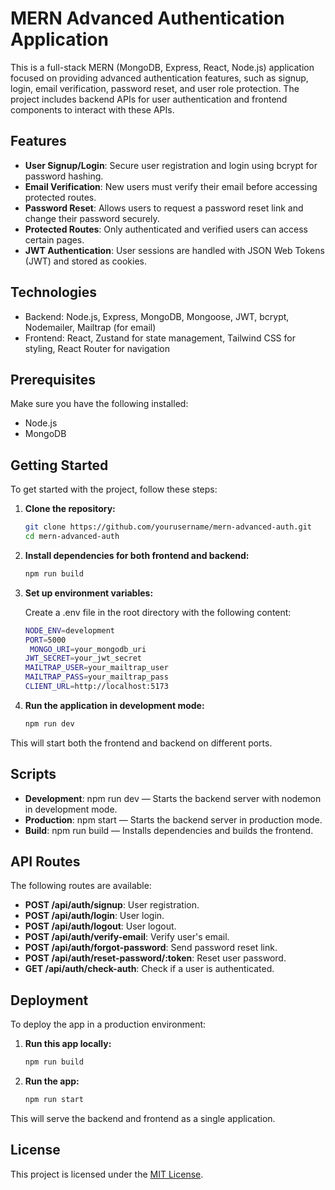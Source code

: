 # MERN Advanced Authentication Application

This is a full-stack MERN (MongoDB, Express, React, Node.js) application focused on providing advanced authentication features, such as signup, login, email verification, password reset, and user role protection. The project includes backend APIs for user authentication and frontend components to interact with these APIs.

## Features

- **User Signup/Login**: Secure user registration and login using bcrypt for password hashing.
- **Email Verification**: New users must verify their email before accessing protected routes.
- **Password Reset**: Allows users to request a password reset link and change their password securely.
- **Protected Routes**: Only authenticated and verified users can access certain pages.
- **JWT Authentication**: User sessions are handled with JSON Web Tokens (JWT) and stored as cookies.

## Technologies

- Backend: Node.js, Express, MongoDB, Mongoose, JWT, bcrypt, Nodemailer, Mailtrap (for email)
- Frontend: React, Zustand for state management, Tailwind CSS for styling, React Router for navigation

## Prerequisites

Make sure you have the following installed:

- Node.js
- MongoDB

## Getting Started

To get started with the project, follow these steps:

1. **Clone the repository:**

   ```bash
   git clone https://github.com/yourusername/mern-advanced-auth.git
   cd mern-advanced-auth
   ```

2. **Install dependencies for both frontend and backend:**

   ```bash
   npm run build
   ```

3. **Set up environment variables:**

   Create a .env file in the root directory with the following content:

   ```bash
   NODE_ENV=development
   PORT=5000
	MONGO_URI=your_mongodb_uri
   JWT_SECRET=your_jwt_secret
   MAILTRAP_USER=your_mailtrap_user
   MAILTRAP_PASS=your_mailtrap_pass
   CLIENT_URL=http://localhost:5173
   ```

4. **Run the application in development mode:**

   ```bash
   npm run dev
   ```

This will start both the frontend and backend on different ports.

## Scripts

- **Development**: npm run dev — Starts the backend server with nodemon in development mode.
- **Production**: npm start — Starts the backend server in production mode.
- **Build**: npm run build — Installs dependencies and builds the frontend.

## API Routes

The following routes are available:

- **POST /api/auth/signup**: User registration.
- **POST /api/auth/login**: User login.
- **POST /api/auth/logout**: User logout.
- **POST /api/auth/verify-email**: Verify user's email.
- **POST /api/auth/forgot-password**: Send password reset link.
- **POST /api/auth/reset-password/:token**: Reset user password.
- **GET /api/auth/check-auth**: Check if a user is authenticated.

## Deployment

To deploy the app in a production environment:

1. **Run this app locally:**

   ```bash
   npm run build
   ```

2. **Run the app:**

   ```bash
   npm run start
   ```

This will serve the backend and frontend as a single application.

## License

This project is licensed under the <a href="https://github.com/daianaadepaula/mern-advanced-auth/blob/main/LICENSE">MIT License</a>.
